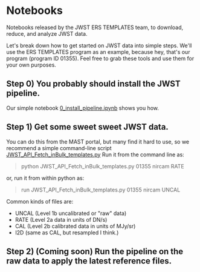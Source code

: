 # Notebooks
Notebooks released by the JWST ERS TEMPLATES team, to download, reduce, and analyze JWST data.

Let's break down how to get started on JWST data into simple steps.  We'll use the ERS TEMPLATES program as an example, because hey, that's our program (program ID 01355).  Feel free to grab these tools and use them for your own purposes.   

## Step 0) You probably should install the JWST pipeline.  
Our simple notebook [0_install_pipeline.ipynb](https://github.com/JWST-Templates/Notebooks/blob/main/0_install_pipeline.ipynb) shows you how.

## Step 1) Get some sweet sweet JWST data.  
You can do this from the MAST portal, but many find it hard to use, so we recommend a simple command-line script [JWST_API_Fetch_inBulk_templates.py](https://github.com/JWST-Templates/Notebooks/blob/main/JWST_API_Fetch_inBulk_templates.py)  Run it from the command line as:
>python JWST_API_Fetch_inBulk_templates.py 01355 nircam RATE

or, run it from within python as: 

>run JWST_API_Fetch_inBulk_templates.py 01355 nircam UNCAL

Common kinds of files are:
- UNCAL (Level 1b uncalibrated or "raw" data)
- RATE (Level 2a data in units of DN/s)
- CAL (Level 2b calibrated data in units of MJy/sr)
- I2D (same as CAL, but resampled I think.)

## Step 2) (Coming soon) Run the pipeline on the raw data to apply the latest reference files.

